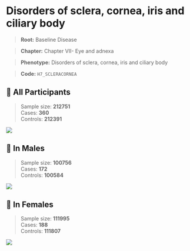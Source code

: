 # Disorders of sclera, cornea, iris and ciliary body

> **Root:** Baseline Disease  

> **Chapter:** Chapter VII- Eye and adnexa  

> **Phenotype:** Disorders of sclera, cornea, iris and ciliary body  

> **Code:** `H7_SCLERACORNEA`

## 🧪 All Participants  
> Sample size: **212751**  
> Cases: **360**  
> Controls: **212391**
<img src="/Disease/Figures/ALL/Baseline/H7_SCLERACORNEA.png"/>
<CsvTable src="/Disease_Data/ALL/Baseline/LG_H7_SCLERACORNEA.csv" label="🔍 View full results" />

## 👨 In Males  
> Sample size: **100756**  
> Cases: **172**  
> Controls: **100584**
<img src="/Disease/Figures/Male/Baseline/H7_SCLERACORNEA.png"/>
<CsvTable src="/Disease_Data/Male/Baseline/LG_H7_SCLERACORNEA.csv" label="🔍 View full results" />

## 👩 In Females  
> Sample size: **111995**  
> Cases: **188**  
> Controls: **111807**
<img src="/Disease/Figures/Female/Baseline/H7_SCLERACORNEA.png"/>
<CsvTable src="/Disease_Data/Female/Baseline/LG_H7_SCLERACORNEA.csv" label="🔍 View full results" />
